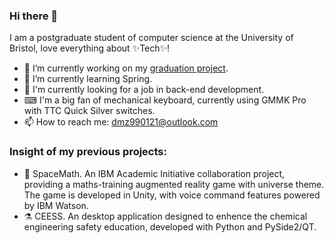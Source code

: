 ### Hi there 👋
I am a postgraduate student of computer science at the University of Bristol, love everything about ✨Tech✨!

- 🔭 I’m currently working on my [graduation project](https://github.com/UOB-SpaceMath/SpaceMath).
- 🌱 I’m currently learning Spring.
- 💬 I'm currently looking for a job in back-end development.
- ⌨ I'm a big fan of mechanical keyboard, currently using GMMK Pro with TTC Quick Silver switches.
- 📫 How to reach me: dmz990121@outlook.com

### Insight of my previous projects:
- 🚀 SpaceMath. An IBM Academic Initiative collaboration project, providing a maths-training augmented reality game with universe theme. The game is developed in Unity, with voice command features powered by IBM Watson.
- ⚗ CEESS. An desktop application designed to enhence the chemical engineering safety education, developed with Python and PySide2/QT.



<!--
**Desmond121/Desmond121** is a ✨ _special_ ✨ repository because its `README.md` (this file) appears on your GitHub profile.

Here are some ideas to get you started:

- 🔭 I’m currently working on ...
- 🌱 I’m currently learning ...
- 👯 I’m looking to collaborate on ...
- 🤔 I’m looking for help with ...
- 💬 Ask me about ...
- 📫 How to reach me: ...
- 😄 Pronouns: ...
- ⚡ Fun fact: ...
-->
